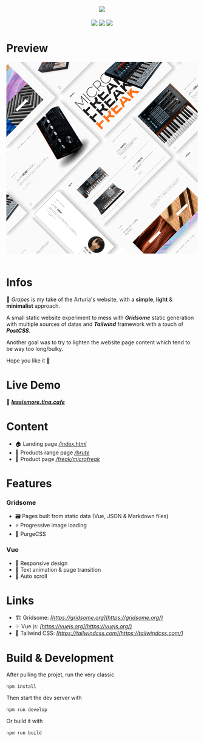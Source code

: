 
<p align="center">
    <img src="https://emojipedia-us.s3.dualstack.us-west-1.amazonaws.com/thumbs/120/microsoft/209/grapes_1f347.png"/>
    <br/>
    <br/>
    <img src="https://img.shields.io/badge/gridsome--00A672?style=for-the-badge&logo=gridsome"/>
    <img src="https://img.shields.io/badge/vue--4FC08D?style=for-the-badge&logo=vue.js"/>
    <img src="https://img.shields.io/badge/tailwind--38B2AC?style=for-the-badge&logo=tailwind%20css"/>
</p>

# Preview
<p align="center">
    <img src="./.github/thumbnails.png"/>
    <br/>
    <br/>
</p>

# Infos

🍇 *Grapes* is my take of the Arturia's website, with a **simple**, **light** & **minimalist** approach.

A small static website experiment to mess with ***Gridsome*** static generation with multiple sources of datas and ***Tailwind*** framework with a touch of ***PostCSS***.

Another goal was to try to lighten the website page content which tend to be way too long/bulky.

Hope you like it 💖

# Live Demo

🔗 ***[lessismore.tina.cafe](http://lessismore.tina.cafe/index.html)***

# Content
- 🏠 Landing page *[/index.html](http://lessismore.tina.cafe/index.html)*
- 💐 Products range page *[/brute](http://lessismore.tina.cafe/brute/index.html)*
- 🌷 Product page *[/freak/microfreak](http://lessismore.tina.cafe/freak/microfreak.html)*

# Features

### Gridsome
- 🗃️ Pages built from static data (Vue, JSON & Markdown files)
- ⚡️ Progressive image loading
- 🎨 PurgeCSS
### Vue
- 💄 Responsive design
- 💫 Text animation & page transition
- 🚀 Auto scroll

# Links

- 🏗️ Gridsome: *[https://gridsome.org](https://gridsome.org/)*
- ✨ Vue.js: *[https://vuejs.org](https://vuejs.org/)*
- 💄 Tailwind CSS: *[https://tailwindcss.com](https://tailwindcss.com/)*

# Build & Development

After pulling the projet, run the very classic
```
npm install
```
Then start the dev server with
```
npm run develop
```
Or build it with
```
npm run build
```
